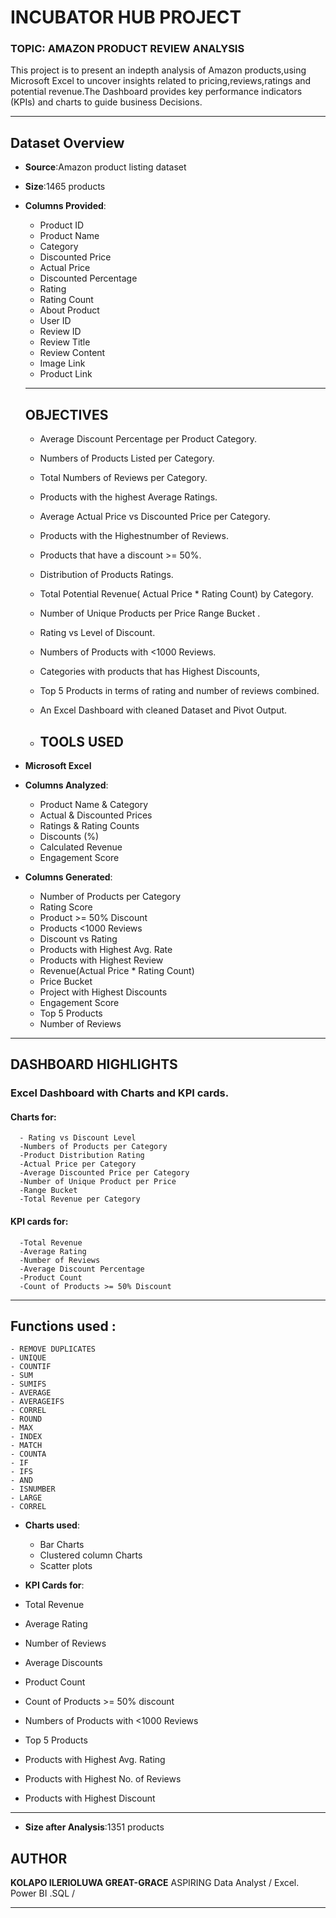 # INCUBATOR HUB PROJECT
### TOPIC: AMAZON PRODUCT REVIEW ANALYSIS
This project is to present an indepth analysis of Amazon products,using Microsoft Excel to uncover insights related to pricing,reviews,ratings and potential revenue.The Dashboard provides key performance indicators (KPIs) and charts to guide business Decisions.

---

## Dataset Overview

- **Source**:Amazon product listing dataset 
- **Size**:1465 products
- **Columns Provided**:
  - Product ID
  - Product Name
  - Category
  - Discounted Price
  - Actual Price
  - Discounted Percentage
  - Rating
  - Rating Count
  - About Product
  - User ID
  - Review ID
  - Review Title
  - Review Content
  - Image Link
  - Product Link
 
  ---

  ## OBJECTIVES

  - Average Discount Percentage per Product Category.
  - Numbers of Products Listed per Category.
  - Total Numbers of Reviews per Category.
  - Products with the highest Average Ratings.
  - Average Actual Price vs Discounted Price per Category.
  - Products with the Highestnumber of Reviews.
  - Products that have a discount >= 50%.
  - Distribution of Products Ratings.
  - Total Potential Revenue( Actual Price * Rating Count) by Category.
  - Number of Unique Products per Price Range Bucket .
  - Rating vs Level of Discount.
  - Numbers of Products with <1000 Reviews.
  - Categories with products that has Highest Discounts,
  - Top 5 Products in terms of rating and number of reviews combined.
  - An Excel Dashboard with cleaned Dataset and Pivot Output.
 
  -  ## TOOLS USED

- **Microsoft Excel**
  

- **Columns Analyzed**:
  - Product Name & Category
  - Actual & Discounted Prices
  - Ratings & Rating Counts
  - Discounts (%)
  - Calculated Revenue
  - Engagement Score
    
- **Columns Generated**:
  - Number of Products per Category
  - Rating Score
  - Product >= 50% Discount
  - Products <1000 Reviews
  - Discount vs Rating
  - Products with Highest Avg. Rate
  - Products with Highest Review
  - Revenue(Actual Price * Rating Count)
  - Price Bucket
  - Project with Highest Discounts
  - Engagement Score
  - Top 5 Products
  - Number of Reviews


---

  ## DASHBOARD HIGHLIGHTS

  ### Excel Dashboard with Charts and KPI cards.
  #### Charts for:
      - Rating vs Discount Level
      -Numbers of Products per Category
      -Product Distribution Rating
      -Actual Price per Category
      -Average Discounted Price per Category
      -Number of Unique Product per Price
      -Range Bucket
      -Total Revenue per Category
  #### KPI cards for:
      -Total Revenue
      -Average Rating
      -Number of Reviews
      -Average Discount Percentage
      -Product Count
      -Count of Products >= 50% Discount

---

##  Functions used :
    - REMOVE DUPLICATES
    - UNIQUE
    - COUNTIF
    - SUM
    - SUMIFS
    - AVERAGE
    - AVERAGEIFS
    - CORREL
    - ROUND
    - MAX
    - INDEX
    - MATCH
    - COUNTA
    - IF
    - IFS
    - AND
    - ISNUMBER
    - LARGE
    - CORREL
      
 - **Charts used**:
   
   - Bar Charts
   - Clustered column Charts
   - Scatter plots
     
 - **KPI Cards for**:

 - Total Revenue
 - Average Rating
 - Number of Reviews
 - Average Discounts
 - Product Count
 - Count of Products >= 50% discount
 - Numbers of Products with <1000 Reviews
 - Top 5 Products
 - Products with Highest Avg. Rating
 - Products with Highest No. of Reviews
 - Products with Highest Discount

---

- **Size after Analysis**:1351 products

## AUTHOR

**KOLAPO ILERIOLUWA GREAT-GRACE**
ASPIRING Data Analyst / Excel. Power BI .SQL /

---







 
   

